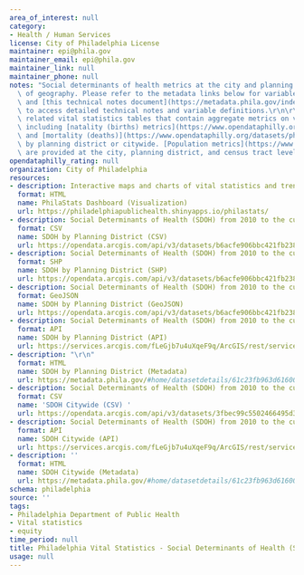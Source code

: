 ```yaml
---
area_of_interest: null
category:
- Health / Human Services
license: City of Philadelphia License
maintainer: epi@phila.gov
maintainer_email: epi@phila.gov
maintainer_link: null
maintainer_phone: null
notes: "Social determinants of health metrics at the city and planning district levels\
  \ of geography. Please refer to the metadata links below for variable definitions\
  \ and [this technical notes document](https://metadata.phila.gov/index.html#home/datasetdetails/61c23fb963d616001ef54695/)\
  \ to access detailed technical notes and variable definitions.\r\n\r\nYou can find\
  \ related vital statistics tables that contain aggregate metrics on vital events,\
  \ including [natality (births) metrics](https://www.opendataphilly.org/datasets/philadelphia-vital-statistics-natality-births)\
  \ and [mortality (deaths)](https://www.opendataphilly.org/datasets/philadelphia-vital-statistics-mortality-deaths)\
  \ by planning district or citywide. [Population metrics](https://www.opendataphilly.org/datasets/philadelphia-vital-statistics-population-metrics)\
  \ are provided at the city, planning district, and census tract levels of geography.\r\n"
opendataphilly_rating: null
organization: City of Philadelphia
resources:
- description: Interactive maps and charts of vital statistics and trends in natality (births), mortality (deaths), and population for Philadelphia residents.
  format: HTML
  name: PhilaStats Dashboard (Visualization)
  url: https://philadelphiapublichealth.shinyapps.io/philastats/
- description: Social Determinants of Health (SDOH) from 2010 to the current available year
  format: CSV
  name: SDOH by Planning District (CSV)
  url: https://opendata.arcgis.com/api/v3/datasets/b6acfe906bbc421fb23889b9c444b42b_0/downloads/data?format=csv&spatialRefId=4326
- description: Social Determinants of Health (SDOH) from 2010 to the current available year
  format: SHP
  name: SDOH by Planning District (SHP)
  url: https://opendata.arcgis.com/api/v3/datasets/b6acfe906bbc421fb23889b9c444b42b_0/downloads/data?format=shp&spatialRefId=4326
- description: Social Determinants of Health (SDOH) from 2010 to the current available year
  format: GeoJSON
  name: SDOH by Planning District (GeoJSON)
  url: https://opendata.arcgis.com/api/v3/datasets/b6acfe906bbc421fb23889b9c444b42b_0/downloads/data?format=geojson&spatialRefId=4326
- description: Social Determinants of Health (SDOH) from 2010 to the current available year
  format: API
  name: SDOH by Planning District (API)
  url: https://services.arcgis.com/fLeGjb7u4uXqeF9q/ArcGIS/rest/services/Vital_Social_Determinants_PD/FeatureServer/0/query?where=1%3D1
- description: "\r\n"
  format: HTML
  name: SDOH by Planning District (Metadata)
  url: https://metadata.phila.gov/#home/datasetdetails/61c23fb963d616001ef54695/representationdetails/6255e3c0bbe9f1002029c22f/
- description: Social Determinants of Health (SDOH) from 2010 to the current available year
  format: CSV
  name: 'SDOH Citywide (CSV) '
  url: https://opendata.arcgis.com/api/v3/datasets/3fbec99c5502466495d353fd5eac35c2_0/downloads/data?format=csv&spatialRefId=4326
- description: Social Determinants of Health (SDOH) from 2010 to the current available year
  format: API
  name: SDOH Citywide (API)
  url: https://services.arcgis.com/fLeGjb7u4uXqeF9q/ArcGIS/rest/services/Vital_Social_Determinants_Cty/FeatureServer/0/query?where=1%3D1
- description: ''
  format: HTML
  name: SDOH Citywide (Metadata)
  url: https://metadata.phila.gov/#home/datasetdetails/61c23fb963d616001ef54695/representationdetails/62756c9f81fda7001ee99c16/
schema: philadelphia
source: ''
tags:
- Philadelphia Department of Public Health
- Vital statistics
- equity
time_period: null
title: Philadelphia Vital Statistics - Social Determinants of Health (SDOH)
usage: null
---
```


